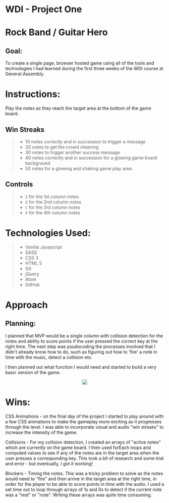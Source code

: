 # WDI - Project One
# Rock Band / Guitar Hero

## Goal:

To create a single page, browser hosted game using all of the tools and technologies I had learned during the first three weeks of the WDI course at General Assembly.

# Instructions:

Play the notes as they reach the target area at the bottom of the game board.

## Win Streaks

> - 10 notes correctly and in succession to trigger a message
> - 20 notes to get the crowd cheering
> - 30 notes to trigger another success message
> - 40 notes correctly and in succession for a glowing game board background
> - 50 notes for a glowing and shaking game play area

## Controls

> - `Z` for the 1st column notes
> - `X` for the 2nd column notes
> - `C` for the 3rd column notes
> - `V` for the 4th column notes

# Technologies Used:

> - Vanilla Javascript
> - SASS
> - CSS 3
> - HTML 5
> - Git
> - jQuery
> - Atom
> - GitHub

# Approach

## Planning:

I planned that MVP would be a single column with collision detection for the notes and ability to score points if the user pressed the correct key at the right time. The next step was psudocoding the processes involved that I didn't already know how to do, such as figuring out how to 'fire' a note in time with the music, detect a collision etc.

I then planned out what function I would need and started to build a very basic version of the game.

<p align="center"><img src="[Imgur](https://i.imgur.com/1LBG1wP.gifv)"></p>

# Wins:

CSS Animations - on the final day of the project I started to play around with a few CSS animations to make the gameplay more exciting as it progresses through the level. I was able to incorporate visual and audio "win streaks" to increase the intensity of the game.

Collisions - For my collision detection, I created an arrays of "active notes" which are currently on the game board. I then used forEach loops and computed values to see if any of the notes are in the target area when the user presses a corresponding key. This took a bit of research and some trial and error - but eventually, I got it working!

Blockers - Timing the notes. This was a tricky problem to solve as the notes would need to "fire" and then arrive in the target area at the right time, in order for the player to be able to score points in time with the audio. I used a set time out to loop through arrays of 1s and 0s to detect if the current note was a "rest" or "note". Writing these arrays was quite time consuming.
